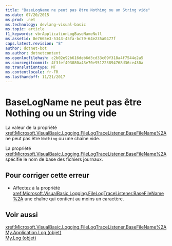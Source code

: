 ```yaml
---
title: "BaseLogName ne peut pas être Nothing ou un String vide"
ms.date: 07/20/2015
ms.prod: .net
ms.technology: devlang-visual-basic
ms.topic: article
f1_keywords: vbrApplicationLogBaseNameNull
ms.assetid: 8e7665e3-5343-45fa-bc79-64e235a0477f
caps.latest.revision: "8"
author: dotnet-bot
ms.author: dotnetcontent
ms.openlocfilehash: c2b02e92b616deb6d3cd33c09f318a4f7544e2a5
ms.sourcegitcommit: 4f3fef493080a43e70e951223894768d36ce430a
ms.translationtype: MT
ms.contentlocale: fr-FR
ms.lasthandoff: 11/21/2017
---
```

# <a name="baselogname-cannot-be-nothing-or-an-empty-string"></a>BaseLogName ne peut pas être Nothing ou un String vide
La valeur de la propriété <xref:Microsoft.VisualBasic.Logging.FileLogTraceListener.BaseFileName%2A> ne peut pas être `Nothing` ou une chaîne vide.  
  
 La propriété <xref:Microsoft.VisualBasic.Logging.FileLogTraceListener.BaseFileName%2A> spécifie le nom de base des fichiers journaux.  
  
## <a name="to-correct-this-error"></a>Pour corriger cette erreur  
  
-   Affectez à la propriété <xref:Microsoft.VisualBasic.Logging.FileLogTraceListener.BaseFileName%2A> une chaîne qui contient au moins un caractère.  
  
## <a name="see-also"></a>Voir aussi  
 <xref:Microsoft.VisualBasic.Logging.FileLogTraceListener.BaseFileName%2A>  
 [My.Application.Log (objet)](../../visual-basic/language-reference/objects/my-application-log-object.md)  
 [My.Log (objet)](../../visual-basic/language-reference/objects/my-log-object.md)

